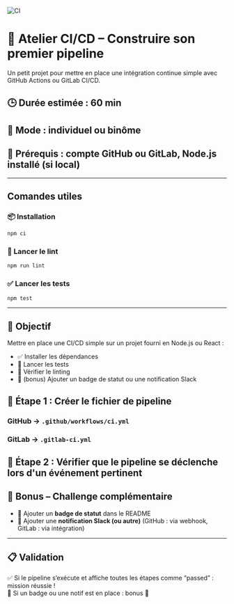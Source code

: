 ![CI](https://github.com/Laguiguepita/atelier-ci-cd-node/actions/workflows/ci.yml/badge.svg)


# 🧪 Atelier CI/CD – Construire son premier pipeline

Un petit projet pour mettre en place une intégration continue simple avec GitHub Actions ou GitLab CI/CD.

## 🕒 Durée estimée : 60 min  
## 👥 Mode : individuel ou binôme  
## 🧰 Prérequis : compte GitHub ou GitLab, Node.js installé (si local)

---

## Comandes utiles

### 📦 Installation

```bash
npm ci
```

### 🚀 Lancer le lint

```bash
npm run lint
```

### ✅ Lancer les tests

```bash
npm test
```

---

## 🎯 Objectif
Mettre en place une CI/CD simple sur un projet fourni en Node.js ou React :

- ✅ Installer les dépendances
- 🔬 Lancer les tests
- 🎯 Vérifier le linting
- 🌟 (bonus) Ajouter un badge de statut ou une notification Slack

## 📄 Étape 1 : Créer le fichier de pipeline
### GitHub → `.github/workflows/ci.yml`
### GitLab → `.gitlab-ci.yml`

## 📛 Étape 2 : Vérifier que le pipeline se déclenche lors d'un événement pertinent

## 🌟 Bonus – Challenge complémentaire

- 🔰 Ajouter un **badge de statut** dans le README
- 📣 Ajouter une **notification Slack (ou autre)** (GitHub : via webhook, GitLab : via intégration)

---

## 📋 Validation

✅ Si le pipeline s’exécute et affiche toutes les étapes comme “passed” : mission réussie !  
🌟 Si un badge ou une notif est en place : bonus 🌈
